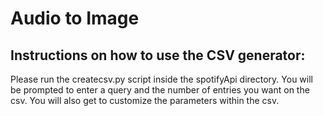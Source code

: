 # Audio to Image

## Instructions on how to use the CSV generator:

Please run the createcsv.py script inside the spotifyApi directory. You will be prompted to enter a query and the number of entries you want on the csv. You will also get to customize the parameters within the csv.
